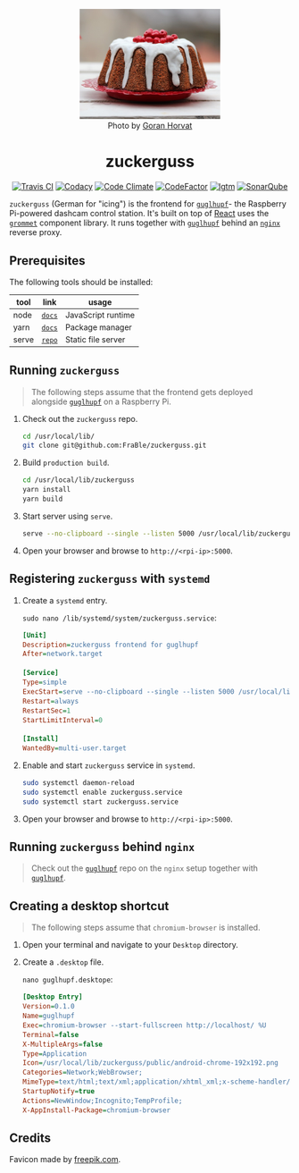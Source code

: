 <p align="center">
  <img src="docs/zuckerguss.jpg" alt="zuckerguss" width="50%"/></br>
  Photo by <a href="https://pixabay.com/photos/cake-desert-colorful-cupcake-3860391/" target="_blank">Goran Horvat</a>
</p>

<h1 align="center">zuckerguss</h1>

<div align="center">

[![Travis CI][travis-badge]][travis-url]
[![Codacy][codacy-badge]][codacy-url]
[![Code Climate][code-climate-badge]][code-climate-url]
[![CodeFactor][codefactor-badge]][codefactor-url]
[![lgtm][lgtm-badge]][lgtm-url]
[![SonarQube][sonarqube-badge]][sonarqube-url]

</div>

`zuckerguss` (German for "icing") is the frontend for [`guglhupf`](https://github.com/FraBle/guglhupf)- the Raspberry Pi-powered dashcam control station.
It's built on top of [React](https://reactjs.org/) uses the [`grommet`](https://v2.grommet.io/) component library.
It runs together with [`guglhupf`](https://github.com/FraBle/guglhupf) behind an [`nginx`](https://nginx.org/) reverse proxy.

## Prerequisites

The following tools should be installed:

| tool  | link                                                  | usage              |
|-------|-------------------------------------------------------|--------------------|
| node  | [`docs`](https://nodejs.org/en/download/)             | JavaScript runtime |
| yarn  | [`docs`](https://yarnpkg.com/getting-started/install) | Package manager    |
| serve | [`repo`](https://github.com/vercel/serve)             | Static file server |

## Running `zuckerguss`

> The following steps assume that the frontend gets deployed alongside [`guglhupf`](https://github.com/FraBle/guglhupf) on a Raspberry Pi.

1. Check out the `zuckerguss` repo.

    ```bash
    cd /usr/local/lib/
    git clone git@github.com:FraBle/zuckerguss.git
    ```

2. Build `production build`.

    ```bash
    cd /usr/local/lib/zuckerguss
    yarn install
    yarn build
    ```

3. Start server using `serve`.

    ```bash
    serve --no-clipboard --single --listen 5000 /usr/local/lib/zuckerguss/build
    ```

4. Open your browser and browse to `http://<rpi-ip>:5000`.

## Registering `zuckerguss` with `systemd`

1. Create a  `systemd` entry.

    `sudo nano /lib/systemd/system/zuckerguss.service`:

    ```ini
    [Unit]
    Description=zuckerguss frontend for guglhupf
    After=network.target

    [Service]
    Type=simple
    ExecStart=serve --no-clipboard --single --listen 5000 /usr/local/lib/zuckerguss/build
    Restart=always
    RestartSec=1
    StartLimitInterval=0

    [Install]
    WantedBy=multi-user.target
    ```

2. Enable and start `zuckerguss` service in `systemd`.

    ```bash
    sudo systemctl daemon-reload
    sudo systemctl enable zuckerguss.service
    sudo systemctl start zuckerguss.service
    ```

3. Open your browser and browse to `http://<rpi-ip>:5000`.

## Running `zuckerguss` behind `nginx`

> Check out the [`guglhupf`](https://github.com/FraBle/guglhupf) repo on the `nginx` setup together with [`guglhupf`](https://github.com/FraBle/guglhupf).

## Creating a desktop shortcut

> The following steps assume that `chromium-browser` is installed.

1. Open your terminal and navigate to your `Desktop` directory.

2. Create a  `.desktop` file.

    `nano guglhupf.desktope`:

    ```ini
    [Desktop Entry]
    Version=0.1.0
    Name=guglhupf
    Exec=chromium-browser --start-fullscreen http://localhost/ %U
    Terminal=false
    X-MultipleArgs=false
    Type=Application
    Icon=/usr/local/lib/zuckerguss/public/android-chrome-192x192.png
    Categories=Network;WebBrowser;
    MimeType=text/html;text/xml;application/xhtml_xml;x-scheme-handler/http;x-scheme-handler/https;
    StartupNotify=true
    Actions=NewWindow;Incognito;TempProfile;
    X-AppInstall-Package=chromium-browser
    ```

## Credits

Favicon made by [freepik.com](https://www.flaticon.com/free-icon/gugelhupf_94346).

<!--
Badges
-->
[travis-badge]:https://img.shields.io/travis/com/FraBle/zuckerguss?label=Travis%20CI%20Build&style=flat-square
[codacy-badge]:https://img.shields.io/codacy/grade/86a89814e43640fcbd0a807f525638b7?label=Codacy%20Grade&style=flat-square
[code-climate-badge]:https://img.shields.io/codeclimate/maintainability/FraBle/zuckerguss?label=Code%20Climate%20Grade&style=flat-square
[codefactor-badge]:https://img.shields.io/codefactor/grade/github/FraBle/zuckerguss/main?label=CodeFactor%20Grade&style=flat-square
[lgtm-badge]:https://img.shields.io/lgtm/grade/javascript/github/FraBle/zuckerguss?label=lgtm%20Grade&style=flat-square
[sonarqube-badge]:https://img.shields.io/sonar/tech_debt/FraBle_zuckerguss?label=Sonar%20Tech%20Debt&server=https%3A%2F%2Fsonarcloud.io&style=flat-square

<!--
Badge URLs
-->
[travis-url]:https://travis-ci.com/FraBle/zuckerguss
[codacy-url]:https://app.codacy.com/gh/FraBle/zuckerguss
[code-climate-url]:https://codeclimate.com/github/FraBle/zuckerguss
[codefactor-url]:https://www.codefactor.io/repository/github/frable/zuckerguss
[lgtm-url]:https://lgtm.com/projects/g/FraBle/zuckerguss/
[sonarqube-url]:https://sonarcloud.io/dashboard?id=FraBle_zuckerguss
